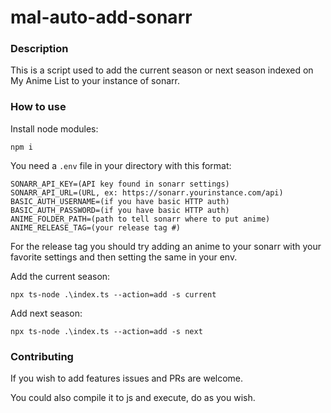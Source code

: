 # mal-auto-add-sonarr

### Description

This is a script used to add the current season or next season indexed on My Anime List to your instance of sonarr.

### How to use

Install node modules:

```node
npm i
```

You need a `.env` file in your directory with this format:

```env
SONARR_API_KEY=(API key found in sonarr settings)
SONARR_API_URL=(URL, ex: https://sonarr.yourinstance.com/api)
BASIC_AUTH_USERNAME=(if you have basic HTTP auth)
BASIC_AUTH_PASSWORD=(if you have basic HTTP auth)
ANIME_FOLDER_PATH=(path to tell sonarr where to put anime)
ANIME_RELEASE_TAG=(your release tag #)
```

For the release tag you should try adding an anime to your sonarr with your favorite settings and then setting the same in your env.

Add the current season:

```node
npx ts-node .\index.ts --action=add -s current
```

Add next season:

```node
npx ts-node .\index.ts --action=add -s next
```

### Contributing

If you wish to add features issues and PRs are welcome.

You could also compile it to js and execute, do as you wish.
